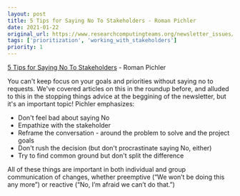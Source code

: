 ```yaml
---
layout: post
title: 5 Tips for Saying No To Stakeholders - Roman Pichler
date: 2021-01-22
original_url: https://www.researchcomputingteams.org/newsletter_issues/0058
tags: ['prioritization', 'working_with_stakeholders']
priority: 1
---
```


<!-- markdownlint-disable MD033 -->
<!-- markdownlint-disable MD041 -->
<!-- markdownlint-disable MD049 -->

[5 Tips for Saying No To Stakeholders](https://www.romanpichler.com/blog/tips-for-saying-no-to-stakeholders/) - Roman Pichler

You can't keep focus on your goals and priorities without saying no to requests. We've covered articles on this in the roundup before, and alluded to this in the stopping things advice at the beggining of the newsletter, but it's an important topic! Pichler emphasizes:

- Don't feel bad about saying No
- Empathize with the stakeholder
- Reframe the conversation - around the problem to solve and the project goals
- Don't rush the decision (but don't procrastinate saying No, either)
- Try to find common ground but don't split the difference

All of these things are important in both individual and group communication of changes, whether preemptive (“We won’t be doing this any more”) or reactive (“No, I’m afraid we can’t do that.”)